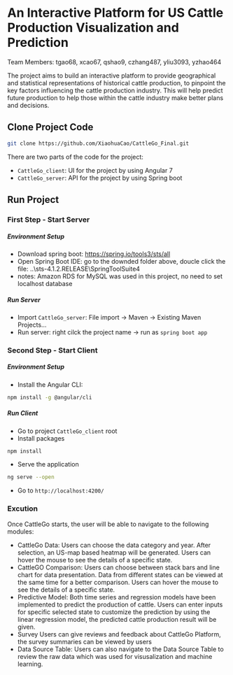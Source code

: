 # An Interactive Platform for US Cattle Production Visualization and Prediction
Team Members: tgao68, xcao67, qshao9, czhang487, yliu3093, yzhao464

The project aims to build an interactive platform to provide geographical and statistical representations of historical cattle production, to pinpoint the key factors influencing the cattle production industry. This will help predict future production to help those within the cattle industry make better plans and decisions.
## Clone Project Code
```bash
git clone https://github.com/XiaohuaCao/CattleGo_Final.git
```
There are two parts of the code for the project:
* `CattleGo_client`: UI for the project by using Angular 7
* `CattleGo_server`: API for the project by using Spring boot
## Run Project
### First Step - Start Server
#####  Environment Setup
* Download spring boot: https://spring.io/tools3/sts/all
* Open Spring Boot IDE: go to the downded folder above, doucle click the file: ..\sts-4.1.2.RELEASE\SpringToolSuite4
* notes: Amazon RDS for MySQL was used in this project, no need to set localhost database

#####  Run Server
* Import `CattleGo_server`: File import -> Maven -> Existing Maven Projects...
* Run server: right cilck the project name -> run as `spring boot app`
### Second Step - Start Client
##### Environment Setup
* Install the Angular CLI: 
```bash
npm install -g @angular/cli
```

#####   Run Client
* Go to project `CattleGo_client` root
* Install packages
 ```bash
npm install
```
* Serve the application
 ```bash
ng serve --open
```
* Go to `http://localhost:4200/`
### Excution
Once CattleGo starts, the user will be able to navigate to the following modules:
* CattleGo Data:
Users can choose the data category and year. After selection, an US-map based heatmap will be generated. Users can hover the mouse to see the details of a specific state. 
* CattleGO Comparison:
Users can choose between stack bars and line chart for data presentation. Data from different states can be viewed at the same time for a better comparison. Users can hover the mouse to see the details of a specific state. 
* Predictive Model:
Both time series and regression models have been implemented to predict the production of cattle. Users can enter inputs for specific selected state to customize the prediction by using the linear regression model, the predicted cattle production result will be given. 
* Survey
Users can give reviews and feedback about CattleGo Platform, the survey summaries can be viewed by users
* Data Source Table:
Users can also navigate to the Data Source Table to review the raw data which was used for visusalization and machine learning.

















